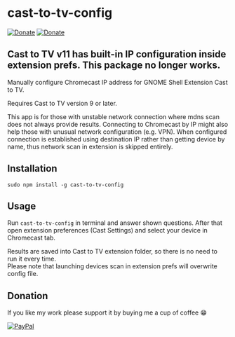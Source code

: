# cast-to-tv-config
[![Donate](https://img.shields.io/badge/Donate-PayPal-blue.svg)](https://www.paypal.com/cgi-bin/webscr?cmd=_s-xclick&hosted_button_id=TFVDFD88KQ322)
[![Donate](https://img.shields.io/badge/Donate-PayPal.Me-lightgrey.svg)](https://www.paypal.me/Rafostar)

## Cast to TV v11 has built-in IP configuration inside extension prefs. This package no longer works.

Manually configure Chromecast IP address for GNOME Shell Extension Cast to TV.

Requires Cast to TV version 9 or later.

This app is for those with unstable network connection where mdns scan does not always provide results.
Connecting to Chromecast by IP might also help those with unusual network configuration (e.g. VPN).
When configured connection is established using destination IP rather than getting device by name, thus network scan in extension is skipped entirely.

## Installation
```
sudo npm install -g cast-to-tv-config
```

## Usage
Run `cast-to-tv-config` in terminal and answer shown questions. After that open extension preferences (Cast Settings) and select your device in Chromecast tab.

Results are saved into Cast to TV extension folder, so there is no need to run it every time.<br>
Please note that launching devices scan in extension prefs will overwrite config file.

## Donation
If you like my work please support it by buying me a cup of coffee :grin:

[![PayPal](https://www.paypalobjects.com/en_US/i/btn/btn_donateCC_LG.gif)](https://www.paypal.com/cgi-bin/webscr?cmd=_s-xclick&hosted_button_id=TFVDFD88KQ322)
